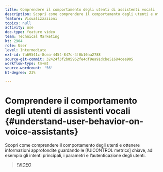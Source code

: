 ```yaml
---
title: Comprendere il comportamento degli utenti di assistenti vocali
description: Scopri come comprendere il comportamento degli utenti e ottenere informazioni approfondite guardando metriche chiave come intenti principali, parametri e autenticazione degli utenti.
feature: Visualizzazioni
topics: null
activity: use
doc-type: feature video
team: Technical Marketing
kt: 2904
role: User
level: Intermediate
exl-id: 7a69541c-8cea-4454-847c-4f0b10aa2788
source-git-commit: 32424f3f2b05952fe4df9ea91dcbe51684cee905
workflow-type: tm+mt
source-wordcount: '56'
ht-degree: 23%

---
```


# Comprendere il comportamento degli utenti di assistenti vocali {#understand-user-behavior-on-voice-assistants}

Scopri come comprendere il comportamento degli utenti e ottenere informazioni approfondite guardando le [!UICONTROL metrics] chiave, ad esempio gli intenti principali, i parametri e l’autenticazione degli utenti.

>[!VIDEO](https://video.tv.adobe.com/v/27227/?quality=9)

